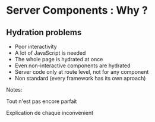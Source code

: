 <!-- .slide: class="two-column with-code " -->

# Server Components : Why ?

## Hydration problems

- Poor interactivity
- A lot of JavaScript is needed
- The whole page is hydrated at once
- Even non-interactive components are hydrated
- Server code only at route level, not for any component
- Non standard (every framework has its own aproach)

Notes:

Tout n'est pas encore parfait

Explication de chaque inconvénient
